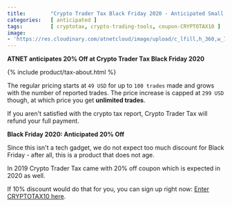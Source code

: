 ```yaml
---
title:        "Crypto Trader Tax Black Friday 2020 - Anticipated Small Discount"
categories:   [ anticipated ]
tags:         [ cryptotax, crypto-trading-tools, coupon-CRYPTOTAX10 ]
image:
- 'https://res.cloudinary.com/atnetcloud/image/upload/c_lfill,h_360,w_700/v1588053657/atnet/altcoin-wallets/Screen_Shot_2020-04-28_at_12.57.04_kgpitv.jpg'
---
```


**ATNET anticipates 20% Off at Crypto Trader Tax Black Friday 2020**

{% include product/tax-about.html %}

The regular pricing starts at `49 USD` for up to `100 trades` made and grows with the number of reported trades. The price increase is capped at `299 USD` though, at which price you get **unlimited trades**.

If you aren't satisfied with the crypto tax report, Crypto Trader Tax will refund your full payment.

**Black Friday 2020: Anticipated 20% Off**

Since this isn't a tech gadget, we do not expect too much discount for Black Friday - after all, this is a product that does not age.

In 2019 Crypto Trader Tax came with 20% off coupon which is expected in 2020 as well.

If 10% discount would do that for you, you can sign up right now: [Enter CRYPTOTAX10 here](http://bit.ly/at-cttax).
